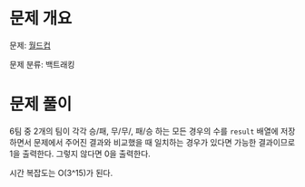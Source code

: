# 문제 개요

문제: [월드컵](https://www.acmicpc.net/problem/6987)

문제 분류: 백트래킹

# 문제 풀이

6팀 중 2개의 팀이 각각 승/패, 무/무/, 패/승 하는 모든 경우의 수를 `result` 배열에 저장하면서 문제에서 주어진 결과와 비교했을 때 일치하는 경우가 있다면 가능한 결과이므로 1을 출력한다. 그렇지 않다면 0을 출력한다.

시간 복잡도는 O(3^15)가 된다.
